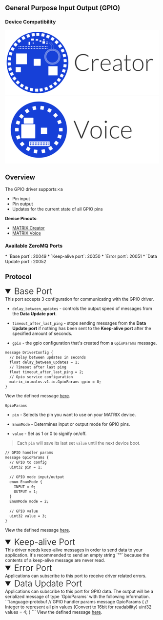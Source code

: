 <h2 style="padding-top:0">General Purpose Input Output (GPIO)</h2>

### Device Compatibility
<img class="creator-compatibility-icon" src="../../img/creator-icon.svg">
<img class="voice-compatibility-icon" src="../../img/voice-icon.svg">

## Overview

The GPIO driver supports:<a 

* Pin input
* Pin output
* Updates for the current state of all GPIO pins

**Device Pinouts**:

* [MATRIX Creator](/matrix-creator/resources/pinout.md)
* [MATRIX Voice](/matrix-voice/resources/pinout.md)

<h3 style="padding-top:0">Available ZeroMQ Ports</h3>
* `Base port`: 20049
* `Keep-alive port`: 20050
* `Error port`: 20051
* `Data Update port`: 20052

## Protocol

<!-- Base PORT -->
<details open>
<summary style="font-size: 1.75rem; font-weight: 300;">Base Port</summary>
This port accepts 3 configuration for communicating with the GPIO driver.

* `delay_between_updates` - controls the output speed of messages from the **Data Update port**. 

* `timeout_after_last_ping` - stops sending messages from the **Data Update port** if nothing has been sent to the **Keep-alive port** after the specified amount of seconds.

* `gpio` - the gpio configuration that's created from a `GpioParams` message.

```language-protobuf
message DriverConfig {
  // Delay between updates in seconds
  float delay_between_updates = 1;
  // Timeout after last ping
  float timeout_after_last_ping = 2;
  // Gpio service configuration
  matrix_io.malos.v1.io.GpioParams gpio = 8;
}
```
View the defined message <a href="https://github.com/matrix-io/protocol-buffers/blob/master/matrix_io/malos/v1/driver.proto" target="_blank">here</a>.

`GpioParams`

* `pin` - Selects the pin you want to use on your MATRIX device. 

* `EnumMode` - Determines input or output mode for GPIO pins.

* `value` - Set as 1 or 0 to signify on/off.
> Each `pin` will save its last set `value` until the next device boot.

```language-protobuf
// GPIO handler params
message GpioParams {
  // GPIO to config
  uint32 pin = 1;

  // GPIO mode input/output
  enum EnumMode {
    INPUT = 0;
    OUTPUT = 1;
  }
  EnumMode mode = 2;

  // GPIO value
  uint32 value = 3;
}
```
View the defined message <a href="https://github.com/matrix-io/protocol-buffers/blob/65397022e73ac98ec2b217937f133a9eefbd8f01/matrix_io/malos/v1/io.proto" target="_blank">here</a>.
</details>

<!-- Keep-alive PORT -->
<details open>
<summary style="font-size: 1.75rem; font-weight: 300;">Keep-alive Port</summary>
This driver needs keep-alive messages in order to send data to your application. It's recommended to send an empty string `""` because the contents of a keep-alive message are never read.
</details>

<!-- Error PORT -->
<details open>
<summary style="font-size: 1.75rem; font-weight: 300;">Error Port</summary>
Applications can subscribe to this port to receive driver related errors.
</details>

<!-- Data Update PORT -->
<details open>
<summary style="font-size: 1.75rem; font-weight: 300;">Data Update Port</summary>
Applications can subscribe to this port for GPIO data. The output will be a serialized message of type `GpioParams` with the following information.
```language-protobuf
// GPIO handler params
message GpioParams {
  // Integer to represent all pin values (Convert to 16bit for readability)
  uint32 values = 4;
}
```
View the defined message <a href="https://github.com/matrix-io/protocol-buffers/blob/65397022e73ac98ec2b217937f133a9eefbd8f01/matrix_io/malos/v1/io.proto" target="_blank">here</a>.
</details>